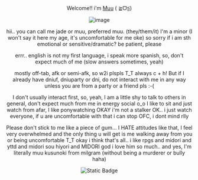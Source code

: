 <div align="center">
<hl align="center">Welcome!! i'm <a href="https://milgram.fandom.com/wiki/Kusunoki_Muu">Muu</a> (  ≧ᗜ≦)</hl>

![image](https://github.com/user-attachments/assets/279697a5-5901-445d-8ea6-32801198406f.png)

hii.. you can call me jade or muu, preferred muu. (they/them/it) I'm a minor (I won't say it here my age, it's uncomfortable for me oke) so sorry if i am sth emotional or sensitive/dramatic? be patient, please

errr.. english is not my first language, i speak more spanish, so, don't expect much of me (slow answers sometimes, yeah)

mostly off-tab, afk or semi-afk, so w2i plspls T_T always c + h! But if I already have dniuf, dniuparty or dni, do not interact with me in any way unless you are from a party or a friend pls :-(

I don't usually interact first, so, yeah, I am a little shy to talk to others in general, don't expect much from me in energy social o_o I like to sit and just watch from afar, I like ponywatching OKAY i'm not a stalker OK.. i just watch everyone, if u are uncomfortable with that i can stop OFC, i dont mind rlly

Please don't stick to me like a piece of gum... I HATE attitudes like that, I feel very overwhelmed and the only thing u will get is me walking away from you or being uncomfortable T_T okay i think that's all.. i like rpgs and midori and yttd and midori sou hiyori and MIDORI god i love him so much.. and yes, I'm literally muu kusunoki from milgram (without being a murderer or bully haha) 



<img alt="Static Badge" src="https://img.shields.io/badge/-discord!!?style=social&logo=appveyor&logoColor=%23f8cfbb&logoSize=auto&label=(%20%CB%B6%CB%86%E1%97%9C%CB%86%CB%B5%20)&labelColor=%23f8cfbb&color=%23f8cfbb&cacheSeconds=3600&link=%20https%3A%2F%2Fdiscordapp.com%2Fusers%2F874684535835603004">

